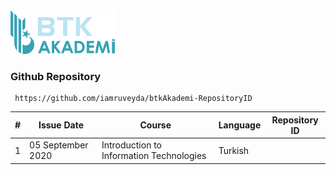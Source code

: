 <a href="https://www.btkakademi.gov.tr/" target="_blank">
<img height="70" title="btkAkademi" src="https://github.com/iamruveyda/images/blob/master/Company/btk_logo.png?raw=true">
</a>

	 
### Github Repository

	 https://github.com/iamruveyda/btkAkademi-RepositoryID



| #    | Issue Date        | Course                                   | Language | Repository ID  |
|------|-------------------|------------------------------------------|----------|----------------|
| 1    | 05 September 2020 | Introduction to Information Technologies | Turkish  |                |
